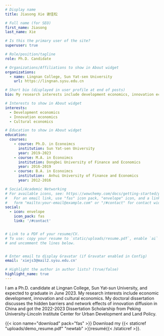 ```yaml
---
# Display name
title: Jiasong Xie 谢佳松

# Full name (for SEO)
first_name: Jiasong
last_name: Xie

# Is this the primary user of the site?
superuser: true

# Role/position/tagline
role: Ph.D. Candidate

# Organizations/Affiliations to show in About widget
organizations:
  - name: Lingnan College, Sun Yat-sen University
    url: https://lingnan.sysu.edu.cn

# Short bio (displayed in user profile at end of posts)
bio: My research interests include development economics, innovation economics and cultural economics.

# Interests to show in About widget
interests:
  - Development economics
  - Innovation economics
  - Cultural economics

# Education to show in About widget
education:
  courses:
    - course: Ph.D. in Econoimcs
      institution: Sun Yat-sen University
      year: 2019-2023
    - course: M.A. in Econoimcs
      institution: Dongbei University of Finance and Economics
      year: 2016-2019
    - course: B.A. in Econoimcs
      institution:  Anhui University of Finance and Economics
      year: 2012-2016

# Social/Academic Networking
# For available icons, see: https://wowchemy.com/docs/getting-started/page-builder/#icons
#   For an email link, use "fas" icon pack, "envelope" icon, and a link in the
#   form "mailto:your-email@example.com" or "/#contact" for contact widget.
social:
  - icon: envelope
    icon_pack: fas
    link: '/#contact'


# Link to a PDF of your resume/CV.
# To use: copy your resume to `static/uploads/resume.pdf`, enable `ai` icons in `params.yaml`,
# and uncomment the lines below.


# Enter email to display Gravatar (if Gravatar enabled in Config)
email: 'xiejs3@mail2.sysu.edu.cn'

# Highlight the author in author lists? (true/false)
highlight_name: true
---
```


I am a Ph.D. candidate at Lingnan College, Sun Yat-sun University, and expected to graduate in June 2023. My research interests include economic development, innovation and cultural economics. My doctoral dissertation discusses the hidden barriers and network effects of innovation diffusion in China and got the 2022-2023 Dissertation Scholarship from Peking University-Lincoln Institute Center for Urban Development and Land Policy.

{{< icon name="download" pack="fas" >}} Download my {{< staticref "uploads/demo_resume.pdf" "newtab" >}}resumé{{< /staticref >}}.
